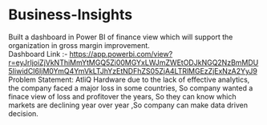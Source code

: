 # Business-Insights
Built a dashboard in Power BI of finance view which will support the organization in gross margin improvement.                                                                                                          
Dashboard Link :- https://app.powerbi.com/view?r=eyJrIjoiZjVkNThiMmYtMGQ5Zi00MGYxLWJmZWEtODJkNGQ2NzBmMDU5IiwidCI6IjM0YmQ4YmVkLTJhYzEtNDFhZS05ZjA4LTRlMGEzZjExNzA2YyJ9
Problem Statement: AtliQ Hardware due to the lack of effective analytics, the company faced a major loss in some countries, So company wanted a finace view of loss and profitover the years, So they can know which markets are declining year over year ,So company can make data driven decision.
